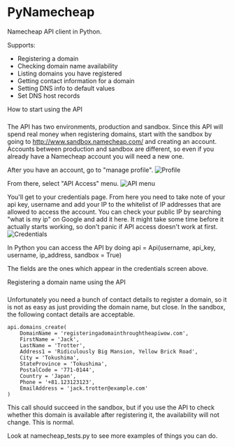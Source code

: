PyNamecheap
===========

Namecheap API client in Python.

Supports:
 - Registering a domain
 - Checking domain name availability
 - Listing domains you have registered
 - Getting contact information for a domain
 - Setting DNS info to default values
 - Set DNS host records

How to start using the API
###

The API has two environments, production and sandbox. Since this API will spend real money when registering domains, start with the sandbox by going to http://www.sandbox.namecheap.com/ and creating an account. Accounts between production and sandbox are different, so even if you already have a Namecheap account you will need a new one.

After you have an account, go to "manage profile".
![Profile](https://raw.github.com/Bemmu/PyNamecheap/master/img/apimenu.png "Profile")

From there, select "API Access" menu.
![API menu](https://raw.github.com/Bemmu/PyNamecheap/master/img/apimenu.png "API menu")

You'll get to your credentials page. From here you need to take note of your api key, username and add your IP to the whitelist of IP addresses that are allowed to access the account. You can check your public IP by searching "what is my ip" on Google and add it here. It might take some time before it actually starts working, so don't panic if API access doesn't work at first.
![Credentials](https://raw.github.com/Bemmu/PyNamecheap/master/img/credentials.png "Credentials")

In Python you can access the API by doing
    api = Api(username, api_key, username, ip_address, sandbox = True)

The fields are the ones which appear in the credentials screen above.

Registering a domain name using the API
###
Unfortunately you need a bunch of contact details to register a domain, so it is not as easy as just providing the domain name, but close. In the sandbox, the following contact details are acceptable.

	api.domains_create(
		DomainName = 'registeringadomainthroughtheapiwow.com',
		FirstName = 'Jack',
		LastName = 'Trotter',
		Address1 = 'Ridiculously Big Mansion, Yellow Brick Road',
		City = 'Tokushima',
		StateProvince = 'Tokushima',
		PostalCode = '771-0144',
		Country = 'Japan',
		Phone = '+81.123123123',
		EmailAddress = 'jack.trotter@example.com'
	)

This call should succeed in the sandbox, but if you use the API to check whether this domain is available after registering it, the availability will not change. This is normal.

Look at namecheap_tests.py to see more examples of things you can do.